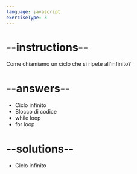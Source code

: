 ```yaml
---
language: javascript
exerciseType: 3
---
```


# --instructions--

Come chiamiamo un ciclo che si ripete all'infinito?

# --answers--

- Ciclo infinito
- Blocco di codice
- while loop
- for loop

# --solutions--

- Ciclo infinito
